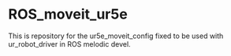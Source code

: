 # ROS_moveit_ur5e
This is repository for the ur5e_moveit_config fixed to be used with ur_robot_driver in ROS melodic devel.
